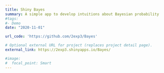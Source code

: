 ```yaml
---
title: Shiny Bayes
summary: A simple app to develop intuitions about Bayesian probability. In spanish.
#tags:
#- Demo
date: "2020-11-01"

url_code: 'https://github.com/2exp3/Bayes'

# Optional external URL for project (replaces project detail page).
external_link: https://2exp3.shinyapps.io/Bayes/

#image:
#  focal_point: Smart
---
```

